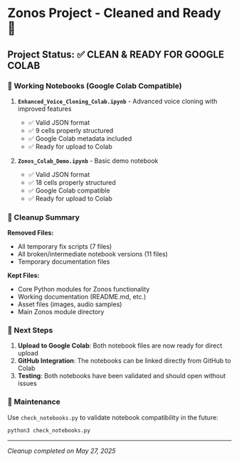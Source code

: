 # Zonos Project - Cleaned and Ready 🎉

## Project Status: ✅ CLEAN & READY FOR GOOGLE COLAB

### 📱 Working Notebooks (Google Colab Compatible)

1. **`Enhanced_Voice_Cloning_Colab.ipynb`** - Advanced voice cloning with improved features
   - ✅ Valid JSON format
   - ✅ 9 cells properly structured
   - ✅ Google Colab metadata included
   - ✅ Ready for upload to Colab

2. **`Zonos_Colab_Demo.ipynb`** - Basic demo notebook  
   - ✅ Valid JSON format
   - ✅ 18 cells properly structured
   - ✅ Google Colab compatible
   - ✅ Ready for upload to Colab

### 🧹 Cleanup Summary

**Removed Files:**
- All temporary fix scripts (7 files)
- All broken/intermediate notebook versions (11 files)
- Temporary documentation files

**Kept Files:**
- Core Python modules for Zonos functionality
- Working documentation (README.md, etc.)
- Asset files (images, audio samples)
- Main Zonos module directory

### 🚀 Next Steps

1. **Upload to Google Colab**: Both notebook files are now ready for direct upload
2. **GitHub Integration**: The notebooks can be linked directly from GitHub to Colab
3. **Testing**: Both notebooks have been validated and should open without issues

### 🔧 Maintenance

Use `check_notebooks.py` to validate notebook compatibility in the future:
```bash
python3 check_notebooks.py
```

---
*Cleanup completed on May 27, 2025*
